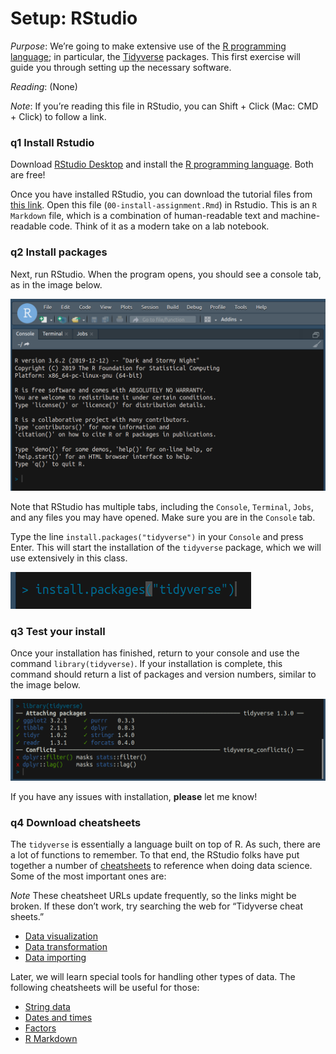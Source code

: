 
# Setup: RStudio

*Purpose*: We’re going to make extensive use of the [R programming
language](https://www.r-project.org/about.html); in particular, the
[Tidyverse](https://www.tidyverse.org/) packages. This first exercise
will guide you through setting up the necessary software.

*Reading*: (None)

*Note*: If you’re reading this file in RStudio, you can Shift + Click
(Mac: CMD + Click) to follow a link.

### **q1** Install Rstudio

Download [RStudio
Desktop](https://rstudio.com/products/rstudio/download/) and install the
[R programming language](https://cran.rstudio.com/). Both are free!

Once you have installed RStudio, you can download the tutorial files
from [this
link](https://download-directory.github.io?url=https://github.com/zdelrosario/datafest2023-tutorials/tree/main/tutorials).
Open this file (`00-install-assignment.Rmd`) in Rstudio. This is an
`R Markdown` file, which is a combination of human-readable text and
machine-readable code. Think of it as a modern take on a lab notebook.

### **q2** Install packages

Next, run RStudio. When the program opens, you should see a console tab,
as in the image below.

![RStudio console](./images/rstudio-console.png)

Note that RStudio has multiple tabs, including the `Console`,
`Terminal`, `Jobs`, and any files you may have opened. Make sure you are
in the `Console` tab.

Type the line `install.packages("tidyverse")` in your `Console` and
press Enter. This will start the installation of the `tidyverse`
package, which we will use extensively in this class.

![RStudio package install](./images/rstudio-cli-install.png)

### **q3** Test your install

Once your installation has finished, return to your console and use the
command `library(tidyverse)`. If your installation is complete, this
command should return a list of packages and version numbers, similar to
the image below.

![RStudio package install](./images/rstudio-cli-library.png)

If you have any issues with installation, **please** let me know!

### **q4** Download cheatsheets

The `tidyverse` is essentially a language built on top of R. As such,
there are a lot of functions to remember. To that end, the RStudio folks
have put together a number of
[cheatsheets](https://rstudio.com/resources/cheatsheets/) to reference
when doing data science. Some of the most important ones are:

*Note* These cheatsheet URLs update frequently, so the links might be
broken. If these don’t work, try searching the web for “Tidyverse cheat
sheets.”

-   [Data
    visualization](https://github.com/rstudio/cheatsheets/raw/master/data-visualization-2.1.pdf)
-   [Data
    transformation](https://github.com/rstudio/cheatsheets/raw/master/data-transformation.pdf)
-   [Data
    importing](https://github.com/rstudio/cheatsheets/raw/master/data-import.pdf)

Later, we will learn special tools for handling other types of data. The
following cheatsheets will be useful for those:

-   [String
    data](https://github.com/rstudio/cheatsheets/raw/master/strings.pdf)
-   [Dates and
    times](https://github.com/rstudio/cheatsheets/raw/master/lubridate.pdf)
-   [Factors](https://github.com/rstudio/cheatsheets/raw/master/factors.pdf)
-   [R
    Markdown](https://github.com/rstudio/cheatsheets/raw/master/rmarkdown-2.0.pdf)
